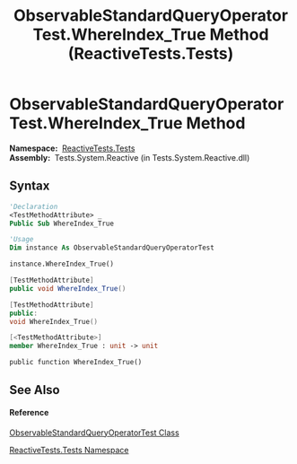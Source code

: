 ﻿---
title: ObservableStandardQueryOperatorTest.WhereIndex_True Method  (ReactiveTests.Tests)
TOCTitle: WhereIndex_True Method
ms:assetid: M:ReactiveTests.Tests.ObservableStandardQueryOperatorTest.WhereIndex_True
ms:mtpsurl: https://msdn.microsoft.com/en-us/library/reactivetests.tests.observablestandardqueryoperatortest.whereindex_true(v=VS.103)
ms:contentKeyID: 36620808
ms.date: 06/28/2011
mtps_version: v=VS.103
f1_keywords:
- ReactiveTests.Tests.ObservableStandardQueryOperatorTest.WhereIndex_True
dev_langs:
- CSharp
- JScript
- VB
- FSharp
- c++
---

# ObservableStandardQueryOperatorTest.WhereIndex\_True Method

**Namespace:**  [ReactiveTests.Tests](hh289046\(v=vs.103\).md)  
**Assembly:**  Tests.System.Reactive (in Tests.System.Reactive.dll)

## Syntax

``` vb
'Declaration
<TestMethodAttribute> _
Public Sub WhereIndex_True
```

``` vb
'Usage
Dim instance As ObservableStandardQueryOperatorTest

instance.WhereIndex_True()
```

``` csharp
[TestMethodAttribute]
public void WhereIndex_True()
```

``` c++
[TestMethodAttribute]
public:
void WhereIndex_True()
```

``` fsharp
[<TestMethodAttribute>]
member WhereIndex_True : unit -> unit 
```

``` jscript
public function WhereIndex_True()
```

## See Also

#### Reference

[ObservableStandardQueryOperatorTest Class](hh288944\(v=vs.103\).md)

[ReactiveTests.Tests Namespace](hh289046\(v=vs.103\).md)

